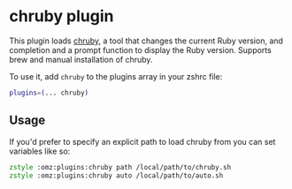 # chruby plugin

This plugin loads [chruby](https://github.com/postmodern/chruby), a tool that changes the
current Ruby version, and completion and a prompt function to display the Ruby version.
Supports brew and manual installation of chruby.

To use it, add `chruby` to the plugins array in your zshrc file:

```zsh
plugins=(... chruby)
```

## Usage

If you'd prefer to specify an explicit path to load chruby from
you can set variables like so:

```zsh
zstyle :omz:plugins:chruby path /local/path/to/chruby.sh
zstyle :omz:plugins:chruby auto /local/path/to/auto.sh
```
